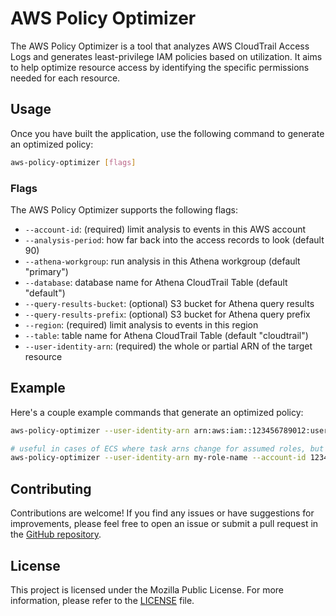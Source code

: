 # AWS Policy Optimizer

The AWS Policy Optimizer is a tool that analyzes AWS CloudTrail Access Logs and generates least-privilege IAM policies based on utilization. It aims to help optimize resource access by identifying the specific permissions needed for each resource.

## Usage

Once you have built the application, use the following command to generate an optimized policy:

```bash
aws-policy-optimizer [flags]
```

### Flags

The AWS Policy Optimizer supports the following flags:

- `--account-id`: (required) limit analysis to events in this AWS account
- `--analysis-period`: how far back into the access records to look (default 90)
- `--athena-workgroup`: run analysis in this Athena workgroup (default "primary")
- `--database`: database name for Athena CloudTrail Table (default "default")
- `--query-results-bucket`: (optional) S3 bucket for Athena query results
- `--query-results-prefix`: (optional) S3 bucket for Athena query prefix
- `--region`: (required) limit analysis to events in this region
- `--table`: table name for Athena CloudTrail Table (default "cloudtrail")
- `--user-identity-arn`: (required) the whole or partial ARN of the target resource

## Example

Here's a couple example commands that generate an optimized policy:

```bash
aws-policy-optimizer --user-identity-arn arn:aws:iam::123456789012:user/my-user --account-id 123456789012 --region us-west-2
```

```bash
# useful in cases of ECS where task arns change for assumed roles, but takes longer
aws-policy-optimizer --user-identity-arn my-role-name --account-id 123456789012 --region us-east-1

```

## Contributing

Contributions are welcome! If you find any issues or have suggestions for improvements, please feel free to open an issue or submit a pull request in the [GitHub repository](https://github.com/justmiles/aws-policy-optimizer).

## License

This project is licensed under the Mozilla Public License. For more information, please refer to the [LICENSE](LICENSE) file.
